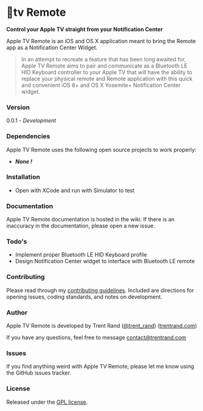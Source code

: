 # tv Remote

__Control your Apple TV straight from your Notification Center__

Apple TV Remote is an iOS and OS X application meant to bring the Remote app as a Notification Center Widget.     


> In an attempt to recreate a feature that has been long awaited for, Apple TV Remote aims to pair and communicate as a Bluetooth LE HID Keyboard controller to your Apple TV that will have the ability to replace your physical remote and Remote application with this quick and convenient iOS 8+ and OS X Yosemite+ Notification Center widget.

### Version
0.0.1 - _Development_

### Dependencies

Apple TV Remote uses the following open source projects to work properly:

* ___None !___

### Installation

* Open with XCode and run with Simulator to test

### Documentation

Apple TV Remote documentation is hosted in the wiki. If there is an inaccuracy in the documentation, please open a new issue.

### Todo's

 - Implement proper Bluetooth LE HID Keyboard profile
 - Design Notification Center widget to interface with Bluetooth LE remote
 
### Contributing

Please read through my [contributing guidelines]. Included are directions for opening issues, coding standards, and notes on development.
 
### Author

Apple TV Remote is developed by Trent Rand ([@trent_rand]) ([trentrand.com])

If you have any questions, feel free to message contact@trentrand.com

### Issues

If you find anything weird with Apple TV Remote, please let me know using the GitHub issues tracker.

### License

Released under the [GPL license].


[trentrand.com]:http://www.trentrand.com
[@trent_rand]:http://twitter.com/trent_rand
[contributing guidelines]:CONTRIBUTING.md
[MIT license]:LICENSE.md
[Apache license]:LICENSE.md
[GPL license]:LICENSE.md
